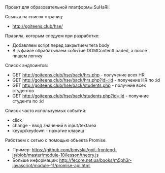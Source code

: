 Проект для образовательной платформы SuHaRi.

Ссылка на список страниц:
- http://goiteens.club/hse/

Правила, которым следуем при разработке:
- Добавляем script перед закрытием тега body
- В js файле обрабатываем событие DOMContentLoaded, а после пишем логику


Список эндпоинтов:

- GET http://goiteens.club/hse/back/hrs.php - получение всех HR
- GET http://goiteens.club/hse/back/hrs.php?id=:id - получение HR по :id
- GET http://goiteens.club/hse/back/students.php - получние всех студентов
- GET http://goiteens.club/hse/back/students.php?id=:id - получние студента по :id

Список часто используемых событий:
- click
- change - ввод значений в input/textarea
- keyup/keydown - нажатие клавиш

Работаем с сетью с помощью объекта Promise.

- Пример: https://github.com/bmvskii/goit-frontend-js/blob/master/module-10/lesson/theory.js
- Больше информации: http://fecore.net.ua/books/m5ph3r-javascript/module-11/promise-api.html
